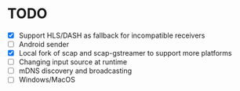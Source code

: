 # TODO

  * [x] Support HLS/DASH as fallback for incompatible receivers
  * [ ] Android sender
  * [x] Local fork of scap and scap-gstreamer to support more platforms
  * [ ] Changing input source at runtime
  * [ ] mDNS discovery and broadcasting
  * [ ] Windows/MacOS
